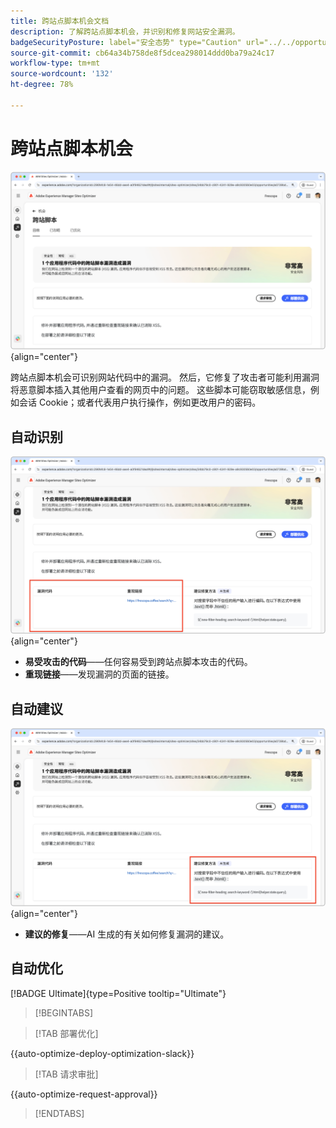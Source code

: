 ```yaml
---
title: 跨站点脚本机会文档
description: 了解跨站点脚本机会，并识别和修复网站安全漏洞。
badgeSecurityPosture: label="安全态势" type="Caution" url="../../opportunity-types/security-posture.md" tooltip="安全态势"
source-git-commit: cb64a34b758de8f5dcea298014ddd0ba79a24c17
workflow-type: tm+mt
source-wordcount: '132'
ht-degree: 78%

---
```



# 跨站点脚本机会

![跨站点机会](./assets/cross-site-scripting/hero.png){align="center"}

跨站点脚本机会可识别网站代码中的漏洞。 然后，它修复了攻击者可能利用漏洞将恶意脚本插入其他用户查看的网页中的问题。 这些脚本可能窃取敏感信息，例如会话 Cookie；或者代表用户执行操作，例如更改用户的密码。

## 自动识别

![自动识别跨站点机会](./assets/cross-site-scripting/auto-identify.png){align="center"}

* **易受攻击的代码**——任何容易受到跨站点脚本攻击的代码。
* **重现链接**——发现漏洞的页面的链接。

## 自动建议

![自动建议跨站点机会](./assets/cross-site-scripting/auto-suggest.png){align="center"}

* **建议的修复**——AI 生成的有关如何修复漏洞的建议。

## 自动优化

[!BADGE Ultimate]{type=Positive tooltip="Ultimate"}

>[!BEGINTABS]

>[!TAB 部署优化]

{{auto-optimize-deploy-optimization-slack}}

>[!TAB 请求审批]

{{auto-optimize-request-approval}}

>[!ENDTABS]
